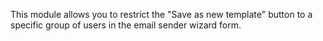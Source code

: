 This module allows you to restrict the "Save as new template" button to a specific group of users in the email sender wizard form.
